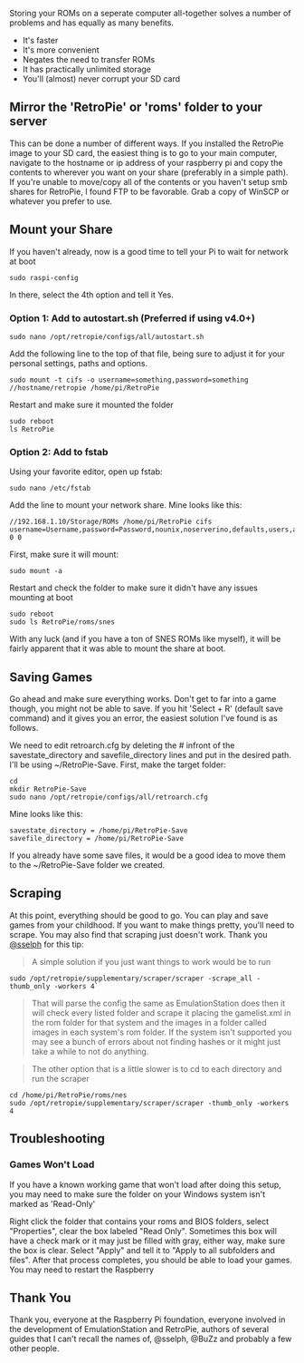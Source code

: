 Storing your ROMs on a seperate computer all-together solves a number of problems and has equally as many benefits.

* It's faster
* It's more convenient
* Negates the need to transfer ROMs
* It has practically unlimited storage
* You'll (almost) never corrupt your SD card

## Mirror the 'RetroPie' or 'roms' folder to your server

This can be done a number of different ways. If you installed the RetroPie image to your SD card, the easiest thing is to go to your main computer, navigate to the hostname or ip address of your raspberry pi and copy the contents to wherever you want on your share (preferably in a simple path). If you're unable to move/copy all of the contents or you haven't setup smb shares for RetroPie, I found FTP to be favorable. Grab a copy of WinSCP or whatever you prefer to use.

## Mount your Share

If you haven't already, now is a good time to tell your Pi to wait for network at boot

    sudo raspi-config

In there, select the 4th option and tell it Yes.

### Option 1: Add to autostart.sh (Preferred if using v4.0+)

    sudo nano /opt/retropie/configs/all/autostart.sh

Add the following line to the top of that file, being sure to adjust it for your personal settings, paths and options.

    sudo mount -t cifs -o username=something,password=something //hostname/retropie /home/pi/RetroPie

Restart and make sure it mounted the folder

    sudo reboot
    ls RetroPie

### Option 2: Add to fstab

Using your favorite editor, open up fstab:

    sudo nano /etc/fstab

Add the line to mount your network share. Mine looks like this:

    //192.168.1.10/Storage/ROMs /home/pi/RetroPie cifs username=Username,password=Password,nounix,noserverino,defaults,users,auto 0 0

First, make sure it will mount:

    sudo mount -a

Restart and check the folder to make sure it didn't have any issues mounting at boot

    sudo reboot
    sudo ls RetroPie/roms/snes

With any luck (and if you have a ton of SNES ROMs like myself), it will be fairly apparent that it was able to mount the share at boot.

## Saving Games

Go ahead and make sure everything works. Don't get to far into a game though, you might not be able to save. If you hit 'Select + R' (default save command) and it gives you an error, the easiest solution I've found is as follows.

We need to edit retroarch.cfg by deleting the # infront of the savestate_directory and savefile_directory lines and put in the desired path. I'll be using ~/RetroPie-Save. First, make the target folder:

    cd
    mkdir RetroPie-Save
    sudo nano /opt/retropie/configs/all/retroarch.cfg 

Mine looks like this:

    savestate_directory = /home/pi/RetroPie-Save
    savefile_directory = /home/pi/RetroPie-Save

If you already have some save files, it would be a good idea to move them to the ~/RetroPie-Save folder we created.

## Scraping

At this point, everything should be good to go. You can play and save games from your childhood. If you want to make things pretty, you'll need to scrape. You may also find that scraping just doesn't work. Thank you [@sselph](https://retropie.org.uk/forum/user/sselph) for this tip:

> A simple solution if you just want things to work would be to run

    sudo /opt/retropie/supplementary/scraper/scraper -scrape_all -thumb_only -workers 4`

> That will parse the config the same as EmulationStation does then it will check every listed folder and scrape it placing the gamelist.xml in the rom folder for that system and the images in a folder called images in each system's rom folder. If the system isn't supported you may see a bunch of errors about not finding hashes or it might just take a while to not do anything.

> The other option that is a little slower is to cd to each directory and run the scraper

    cd /home/pi/RetroPie/roms/nes
    sudo /opt/retropie/supplementary/scraper/scraper -thumb_only -workers 4

## Troubleshooting

### Games Won't Load

If you have a known working game that won't load after doing this setup, you may need to make sure the folder on your Windows system isn't marked as 'Read-Only'

Right click the folder that contains your roms and BIOS folders, select "Properties", clear the box labeled "Read Only".
Sometimes this box will have a check mark or it may just be filled with gray, either way, make sure the box is clear. Select "Apply" and tell it to "Apply to all subfolders and files". After that process completes, you should be able to load your games. You may need to restart the Raspberry

## Thank You
Thank you, everyone at the Raspberry Pi foundation, everyone involved in the development of EmulationStation and RetroPie, authors of several guides that I can't recall the names of, @sselph, @BuZz and probably a few other people.